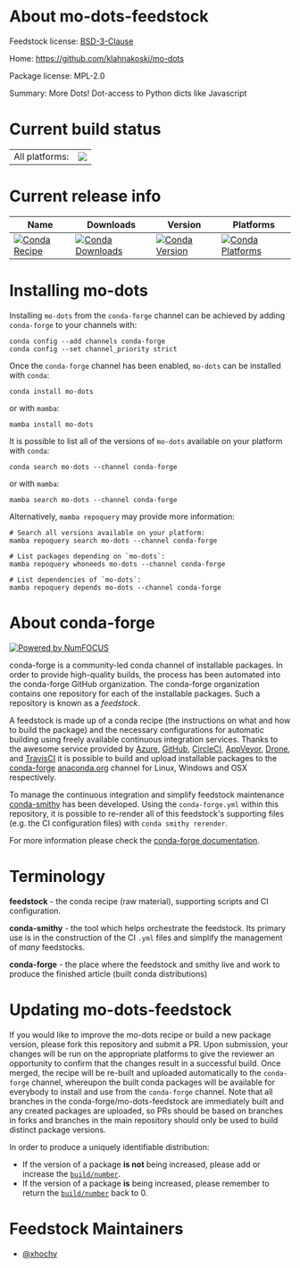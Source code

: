 About mo-dots-feedstock
=======================

Feedstock license: [BSD-3-Clause](https://github.com/conda-forge/mo-dots-feedstock/blob/main/LICENSE.txt)

Home: https://github.com/klahnakoski/mo-dots

Package license: MPL-2.0

Summary: More Dots! Dot-access to Python dicts like Javascript

Current build status
====================


<table><tr><td>All platforms:</td>
    <td>
      <a href="https://dev.azure.com/conda-forge/feedstock-builds/_build/latest?definitionId=11057&branchName=main">
        <img src="https://dev.azure.com/conda-forge/feedstock-builds/_apis/build/status/mo-dots-feedstock?branchName=main">
      </a>
    </td>
  </tr>
</table>

Current release info
====================

| Name | Downloads | Version | Platforms |
| --- | --- | --- | --- |
| [![Conda Recipe](https://img.shields.io/badge/recipe-mo--dots-green.svg)](https://anaconda.org/conda-forge/mo-dots) | [![Conda Downloads](https://img.shields.io/conda/dn/conda-forge/mo-dots.svg)](https://anaconda.org/conda-forge/mo-dots) | [![Conda Version](https://img.shields.io/conda/vn/conda-forge/mo-dots.svg)](https://anaconda.org/conda-forge/mo-dots) | [![Conda Platforms](https://img.shields.io/conda/pn/conda-forge/mo-dots.svg)](https://anaconda.org/conda-forge/mo-dots) |

Installing mo-dots
==================

Installing `mo-dots` from the `conda-forge` channel can be achieved by adding `conda-forge` to your channels with:

```
conda config --add channels conda-forge
conda config --set channel_priority strict
```

Once the `conda-forge` channel has been enabled, `mo-dots` can be installed with `conda`:

```
conda install mo-dots
```

or with `mamba`:

```
mamba install mo-dots
```

It is possible to list all of the versions of `mo-dots` available on your platform with `conda`:

```
conda search mo-dots --channel conda-forge
```

or with `mamba`:

```
mamba search mo-dots --channel conda-forge
```

Alternatively, `mamba repoquery` may provide more information:

```
# Search all versions available on your platform:
mamba repoquery search mo-dots --channel conda-forge

# List packages depending on `mo-dots`:
mamba repoquery whoneeds mo-dots --channel conda-forge

# List dependencies of `mo-dots`:
mamba repoquery depends mo-dots --channel conda-forge
```


About conda-forge
=================

[![Powered by
NumFOCUS](https://img.shields.io/badge/powered%20by-NumFOCUS-orange.svg?style=flat&colorA=E1523D&colorB=007D8A)](https://numfocus.org)

conda-forge is a community-led conda channel of installable packages.
In order to provide high-quality builds, the process has been automated into the
conda-forge GitHub organization. The conda-forge organization contains one repository
for each of the installable packages. Such a repository is known as a *feedstock*.

A feedstock is made up of a conda recipe (the instructions on what and how to build
the package) and the necessary configurations for automatic building using freely
available continuous integration services. Thanks to the awesome service provided by
[Azure](https://azure.microsoft.com/en-us/services/devops/), [GitHub](https://github.com/),
[CircleCI](https://circleci.com/), [AppVeyor](https://www.appveyor.com/),
[Drone](https://cloud.drone.io/welcome), and [TravisCI](https://travis-ci.com/)
it is possible to build and upload installable packages to the
[conda-forge](https://anaconda.org/conda-forge) [anaconda.org](https://anaconda.org/)
channel for Linux, Windows and OSX respectively.

To manage the continuous integration and simplify feedstock maintenance
[conda-smithy](https://github.com/conda-forge/conda-smithy) has been developed.
Using the ``conda-forge.yml`` within this repository, it is possible to re-render all of
this feedstock's supporting files (e.g. the CI configuration files) with ``conda smithy rerender``.

For more information please check the [conda-forge documentation](https://conda-forge.org/docs/).

Terminology
===========

**feedstock** - the conda recipe (raw material), supporting scripts and CI configuration.

**conda-smithy** - the tool which helps orchestrate the feedstock.
                   Its primary use is in the construction of the CI ``.yml`` files
                   and simplify the management of *many* feedstocks.

**conda-forge** - the place where the feedstock and smithy live and work to
                  produce the finished article (built conda distributions)


Updating mo-dots-feedstock
==========================

If you would like to improve the mo-dots recipe or build a new
package version, please fork this repository and submit a PR. Upon submission,
your changes will be run on the appropriate platforms to give the reviewer an
opportunity to confirm that the changes result in a successful build. Once
merged, the recipe will be re-built and uploaded automatically to the
`conda-forge` channel, whereupon the built conda packages will be available for
everybody to install and use from the `conda-forge` channel.
Note that all branches in the conda-forge/mo-dots-feedstock are
immediately built and any created packages are uploaded, so PRs should be based
on branches in forks and branches in the main repository should only be used to
build distinct package versions.

In order to produce a uniquely identifiable distribution:
 * If the version of a package **is not** being increased, please add or increase
   the [``build/number``](https://docs.conda.io/projects/conda-build/en/latest/resources/define-metadata.html#build-number-and-string).
 * If the version of a package **is** being increased, please remember to return
   the [``build/number``](https://docs.conda.io/projects/conda-build/en/latest/resources/define-metadata.html#build-number-and-string)
   back to 0.

Feedstock Maintainers
=====================

* [@xhochy](https://github.com/xhochy/)

